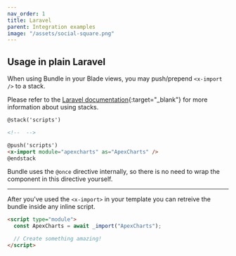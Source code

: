 ```yaml
---
nav_order: 1
title: Laravel
parent: Integration examples
image: "/assets/social-square.png"
---
```


## Usage in plain Laravel

When using Bundle in your Blade views, you may push/prepend `<x-import />` to a stack.

Please refer to the [Laravel documentation](https://laravel.com/docs/10.x/blade#stacks){:target="\_blank"} for more information about using stacks.

```html
@stack('scripts')

<!--  -->

@push('scripts')
<x-import module="apexcharts" as="ApexCharts" />
@endstack
```

Bundle uses the `@once` directive internally, so there is no need to wrap the component in this directive yourself.

---

After you've used the `<x-import>` in your template you can retreive the bundle inside any inline script.

```html
<script type="module">
  const ApexCharts = await _import("ApexCharts");

  // Create something amazing!
</script>
```
